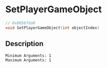 # SetPlayerGameObject
```c
// 0x0056fda0
void SetPlayerGameObject(int objectIndex)
```
## Description
```
Minimum Arguments: 1
Maximum Arguments: 1
```
